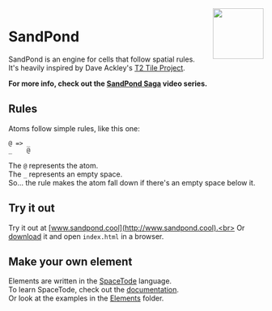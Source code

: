 <img align="right" height="100" src="http://img.todepond.com/IMG/SandPond@0.25x.png">

# SandPond
SandPond is an engine for cells that follow spatial rules.<br>
It's heavily inspired by Dave Ackley's [T2 Tile Project](https://t2tile.com/).

**For more info, check out the [SandPond Saga](https://youtube.com/c/TodePond) video series.**

## Rules
Atoms follow simple rules, like this one:
```
@ => _
_    @
```
The `@` represents the atom.<br>
The `_` represents an empty space.<br>
So... the rule makes the atom fall down if there's an empty space below it.<br>

## Try it out
Try it out at [www.sandpond.cool](http://www.sandpond.cool).<br>
Or [download](https://github.com/l2wilson94/SandPond/archive/main.zip) it and open `index.html` in a browser.<br>

## Make your own element
Elements are written in the [SpaceTode](https://github.com/l2wilson94/SpaceTode) language.<br>
To learn SpaceTode, check out the [documentation](https://l2wilson94.gitbook.io/spacetode).<br>
Or look at the examples in the [Elements](https://github.com/l2wilson94/SandPond/tree/main/Source/Elements) folder.
